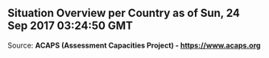## Situation Overview per Country as of Sun, 24 Sep 2017 03:24:50 GMT

Source: **ACAPS (Assessment Capacities Project) - https://www.acaps.org**